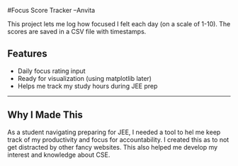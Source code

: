#Focus Score Tracker –Anvita

This project lets me log how focused I felt each day (on a scale of 1-10). The scores are saved in a CSV file with timestamps.


##  Features
- Daily focus rating input
- Ready for visualization (using matplotlib later)
- Helps me track my study hours during JEE prep

---

## Why I Made This

As a student navigating preparing for JEE, I needed a tool to hel me keep track of my productivity and focus for accountability. I created this as to not get distracted by other fancy websites. This also helped me develop my interest and knowledge about CSE. 
